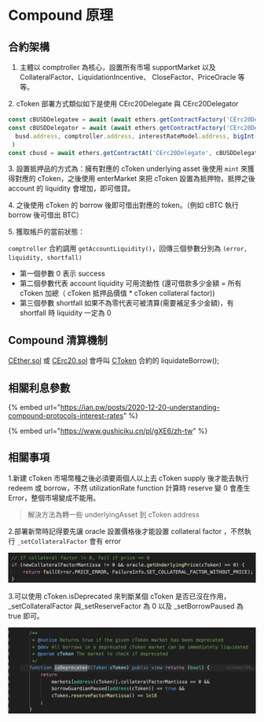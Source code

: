 # Compound 原理

## 合約架構

1. 主體以 comptroller 為核心，設置所有市場 supportMarket 以及 CollateralFactor、LiquidationIncentive、 CloseFactor、PriceOracle 等等。

&#x20; 2\. cToken 部署方式類似如下是使用 CErc20Delegate 與 CErc20Delegator&#x20;

```javascript
const cBUSDDelegatee = await (await ethers.getContractFactory('CErc20Delegate')).deploy()
const cBUSDDelegator = await (await ethers.getContractFactory('CErc20Delegator')).deploy(
  busd.address, comptroller.address, interestRateModel.address, bigInt(1), 'cToken cBUSD', 'cBUSD', 8, deployer.address, cBUSDDelegatee.address, '0x'
 )
const cbusd = await ethers.getContractAt('CErc20Delegate', cBUSDDelegator.address)
```

&#x20;3\. 設置抵押品的方式為：擁有對應的 cToken underlying asset 後使用 `mint` 來獲得對應的 cToken，之後使用 enterMarket 來把 cToken 設置為抵押物，抵押之後 account 的 liquidity 會增加，即可借貸。

&#x20;4\. 之後使用 cToken 的 borrow 後即可借出對應的 token。（例如 cBTC 執行 borrow 後可借出 BTC）

&#x20;5\. 獲取帳戶的當前狀態：

`comptroller` 合約調用 `getAccountLiquidity()`，回傳三個參數分別為 `(error, liquidity, shortfall)`&#x20;

* 第一個參數 0 表示 success&#x20;
* 第二個參數代表 account liquidity 可用流動性 (還可借款多少金額 = 所有 cToken 加總（ cToken 抵押品價值 \* cToken collateral factor))&#x20;
* 第三個參數 shortfall 如果不為零代表可被清算(需要補足多少金額)，有 shortfall 時 liquidity 一定為 0

## Compound 清算機制

[CEther.sol](https://github.com/compound-finance/compound-protocol/blob/ae4388e780a8d596d97619d9704a931a2752c2bc/contracts/CEther.sol) 或 [CErc20.sol](https://github.com/compound-finance/compound-protocol/blob/20abad28055a2f91df48a90f8bb6009279a4cb35/contracts/CErc20.sol) 會呼叫 [CToken](https://github.com/compound-finance/compound-protocol/blob/b9b14038612d846b83f8a009a82c38974ff2dcfe/scenario/src/Contract/CToken.ts) 合約的 liquidateBorrow();

## 相關利息參數

{% embed url="https://ian.pw/posts/2020-12-20-understanding-compound-protocols-interest-rates" %}

{% embed url="https://www.gushiciku.cn/pl/gXE6/zh-tw" %}

## 相關事項

1.新建 cToken 市場幣種之後必須要兩個人以上去 cToken supply 後才能去執行 redeem 或 borrow，不然 utilizationRate function 計算時 reserve 變 0 會產生 Error，整個市場變成不能用。

> 解決方法為轉一些 underlyingAsset 到 cToken address

2.部署新幣時記得要先讓 oracle 設置價格後才能設置 collateral factor ，不然執行 `_setCollateralFactor` 會有 error

![](<../../.gitbook/assets/截圖 2022-04-25 上午11.17.37.png>)

3.可以使用 cToken.isDeprecated 來判斷某個 cToken 是否已沒在作用，\_setCollateralFactor 與\_setReserveFactor 為 0 以及 \_setBorrowPaused 為 true 即可。

![](<../../.gitbook/assets/截圖 2022-04-25 上午11.21.55.png>)
